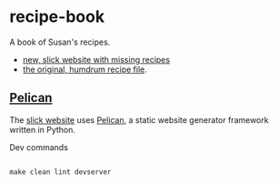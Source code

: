 # recipe-book

A book of Susan's recipes.

* [new, slick website with missing recipes](http://trammell.github.io/recipe-book/)
* [the original, humdrum recipe file](recipe-book.md).

## [Pelican](https://getpelican.com/)

The [slick website](http://trammell.github.io/recipe-book/) uses
[Pelican](https://getpelican.com/), a static website generator framework
written in Python.

Dev commands


```console

make clean lint devserver

```

